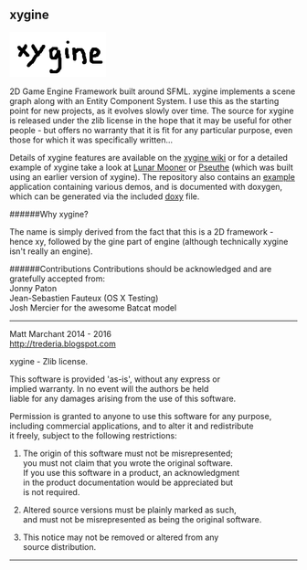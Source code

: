 xygine
------

![Logo by Baard](xygine/xygine.png?raw=true)

2D Game Engine Framework built around SFML. xygine implements a scene
graph along with an Entity Component System. I use this as the starting
point for new projects, as it evolves slowly over time. The source for
xygine is released under the zlib license in the hope that it may be
useful for other people - but offers no warranty that it is fit for any
particular purpose, even those for which it was specifically written...


Details of xygine features are available on the [xygine wiki](https://github.com/fallahn/xygine/wiki) or for a
detailed example of xygine take a look at [Lunar Mooner](https://github.com/fallahn/LunarMooner) or [Pseuthe](https://github.com/fallahn/pseuthe) (which was built
using an earlier version of xygine). The repository also contains an
[example](https://github.com/fallahn/xygine/tree/master/Example) application containing various demos, and is
documented with doxygen, which can be generated via the included [doxy](https://github.com/fallahn/xygine/tree/master/xygine/documentation)
file.


######Why xygine?

The name is simply derived from the fact that this is a 2D framework -
hence xy, followed by the gine part of engine (although technically
xygine isn't really an engine).


######Contributions
Contributions should be acknowledged and are gratefully accepted from:  
Jonny Paton  
Jean-Sebastien Fauteux (OS X Testing)  
Josh Mercier for the awesome Batcat model

-----------------------------------------------------------------------

Matt Marchant 2014 - 2016  
http://trederia.blogspot.com  

xygine - Zlib license.  

This software is provided 'as-is', without any express or  
implied warranty. In no event will the authors be held  
liable for any damages arising from the use of this software.  

Permission is granted to anyone to use this software for any purpose,  
including commercial applications, and to alter it and redistribute  
it freely, subject to the following restrictions:  

1. The origin of this software must not be misrepresented;  
you must not claim that you wrote the original software.  
If you use this software in a product, an acknowledgment  
in the product documentation would be appreciated but  
is not required.  

2. Altered source versions must be plainly marked as such,  
and must not be misrepresented as being the original software.  

3. This notice may not be removed or altered from any  
source distribution.  

-----------------------------------------------------------------------
